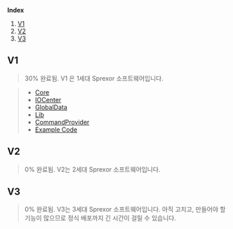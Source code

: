 
**Index**
1. [V1](#v1)
2. [V2](#v2)
3. [V3](#v3)

## V1
>30% 완료됨.
>V1 은 1세대 Sprexor 소프트웨어입니다.

>- [Core](./V1/Core.md)
>- [IOCenter](./V1/NIOCenter.md)
>- [GlobalData](./V1/GlobalData.md)
>- [Lib](./V1/Lib.md)
>- [CommandProvider](./V1/CommandProvider.md)
>- [Example Code](./V1/ex.md)

## V2
>0% 완료됨.
>V2는 2세대 Sprexor 소프트웨어입니다.


## V3
>0% 완료됨.
>V3는 3세대 Sprexor 소프트웨어입니다. 아직 고치고, 만들어야 할 기능이 많으므로 정식 배포까지 긴 시간이 걸릴 수 있습니다.